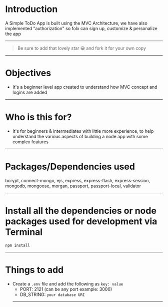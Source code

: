 # Introduction

A Simple ToDo App is built using the MVC Architecture, we have also implemented "authorization" so folx can sign up, customize & personalize the app

---

> Be sure to add that lovely star 😀 and fork it for your own copy

---

# Objectives

- It's a beginner level app created to understand how MVC concept and logins are added

---

# Who is this for?

- It's for beginners & intermediates with little more experience, to help understand the various aspects of building a node app with some complex features

---

# Packages/Dependencies used

bcrypt, connect-mongo, ejs, express, express-flash, express-session, mongodb, mongoose, morgan, passport, passport-local, validator

---

# Install all the dependencies or node packages used for development via Terminal

`npm install`

---

# Things to add

- Create a `.env` file and add the following as `key: value`
  - PORT: 2121 (can be any port example: 3000)
  - DB_STRING: `your database URI`
  ***

